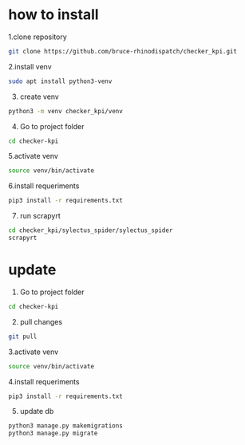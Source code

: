 # how to install 

1.clone repository
```bash
git clone https://github.com/bruce-rhinodispatch/checker_kpi.git
```

2.install venv
```bash
sudo apt install python3-venv
```

3. create venv
```bash
python3 -m venv checker_kpi/venv
```

4. Go to project folder
```bash
cd checker-kpi
```

5.activate venv
```bash
source venv/bin/activate 
```

6.install requeriments
```bash
pip3 install -r requirements.txt
```

7. run scrapyrt
```bash
cd checker_kpi/sylectus_spider/sylectus_spider 
scrapyrt
```

# update

1. Go to project folder
```bash
cd checker-kpi
```
2. pull  changes
```bash
git pull 
```

3.activate venv
```bash
source venv/bin/activate 
```

4.install requeriments
```bash
pip3 install -r requirements.txt
```

5. update  db
```bash
python3 manage.py makemigrations
python3 manage.py migrate
```
